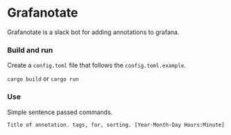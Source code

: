 # Grafanotate

Grafanotate is a slack bot for adding annotations to grafana.
 

### Build and run

Create a `config.toml` file that follows the `config.toml.example`.

`cargo build` or `cargo run`

### Use
Simple sentence passed commands.
 
`Title of annotation. tags, for, sorting. [Year-Month-Day Hours:Minute]`
